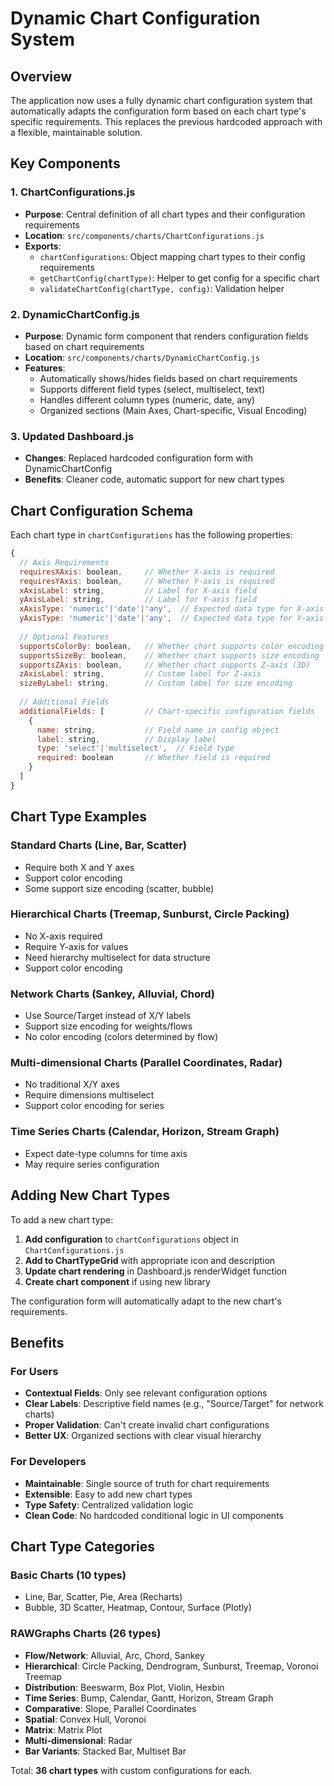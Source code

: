 # Dynamic Chart Configuration System

## Overview

The application now uses a fully dynamic chart configuration system that automatically adapts the configuration form based on each chart type's specific requirements. This replaces the previous hardcoded approach with a flexible, maintainable solution.

## Key Components

### 1. ChartConfigurations.js
- **Purpose**: Central definition of all chart types and their configuration requirements
- **Location**: `src/components/charts/ChartConfigurations.js`
- **Exports**:
  - `chartConfigurations`: Object mapping chart types to their config requirements
  - `getChartConfig(chartType)`: Helper to get config for a specific chart
  - `validateChartConfig(chartType, config)`: Validation helper

### 2. DynamicChartConfig.js
- **Purpose**: Dynamic form component that renders configuration fields based on chart requirements
- **Location**: `src/components/charts/DynamicChartConfig.js`
- **Features**:
  - Automatically shows/hides fields based on chart requirements
  - Supports different field types (select, multiselect, text)
  - Handles different column types (numeric, date, any)
  - Organized sections (Main Axes, Chart-specific, Visual Encoding)

### 3. Updated Dashboard.js
- **Changes**: Replaced hardcoded configuration form with DynamicChartConfig
- **Benefits**: Cleaner code, automatic support for new chart types

## Chart Configuration Schema

Each chart type in `chartConfigurations` has the following properties:

```javascript
{
  // Axis Requirements
  requiresXAxis: boolean,     // Whether X-axis is required
  requiresYAxis: boolean,     // Whether Y-axis is required
  xAxisLabel: string,         // Label for X-axis field
  yAxisLabel: string,         // Label for Y-axis field
  xAxisType: 'numeric'|'date'|'any',  // Expected data type for X-axis
  yAxisType: 'numeric'|'date'|'any',  // Expected data type for Y-axis
  
  // Optional Features
  supportsColorBy: boolean,   // Whether chart supports color encoding
  supportsSizeBy: boolean,    // Whether chart supports size encoding
  supportsZAxis: boolean,     // Whether chart supports Z-axis (3D)
  zAxisLabel: string,         // Custom label for Z-axis
  sizeByLabel: string,        // Custom label for size encoding
  
  // Additional Fields
  additionalFields: [         // Chart-specific configuration fields
    {
      name: string,           // Field name in config object
      label: string,          // Display label
      type: 'select'|'multiselect',  // Field type
      required: boolean       // Whether field is required
    }
  ]
}
```

## Chart Type Examples

### Standard Charts (Line, Bar, Scatter)
- Require both X and Y axes
- Support color encoding
- Some support size encoding (scatter, bubble)

### Hierarchical Charts (Treemap, Sunburst, Circle Packing)
- No X-axis required
- Require Y-axis for values
- Need hierarchy multiselect for data structure
- Support color encoding

### Network Charts (Sankey, Alluvial, Chord)
- Use Source/Target instead of X/Y labels
- Support size encoding for weights/flows
- No color encoding (colors determined by flow)

### Multi-dimensional Charts (Parallel Coordinates, Radar)
- No traditional X/Y axes
- Require dimensions multiselect
- Support color encoding for series

### Time Series Charts (Calendar, Horizon, Stream Graph)
- Expect date-type columns for time axis
- May require series configuration

## Adding New Chart Types

To add a new chart type:

1. **Add configuration** to `chartConfigurations` object in `ChartConfigurations.js`
2. **Add to ChartTypeGrid** with appropriate icon and description
3. **Update chart rendering** in Dashboard.js renderWidget function
4. **Create chart component** if using new library

The configuration form will automatically adapt to the new chart's requirements.

## Benefits

### For Users
- **Contextual Fields**: Only see relevant configuration options
- **Clear Labels**: Descriptive field names (e.g., "Source/Target" for network charts)
- **Proper Validation**: Can't create invalid chart configurations
- **Better UX**: Organized sections with clear visual hierarchy

### For Developers
- **Maintainable**: Single source of truth for chart requirements
- **Extensible**: Easy to add new chart types
- **Type Safety**: Centralized validation logic
- **Clean Code**: No hardcoded conditional logic in UI components

## Chart Type Categories

### Basic Charts (10 types)
- Line, Bar, Scatter, Pie, Area (Recharts)
- Bubble, 3D Scatter, Heatmap, Contour, Surface (Plotly)

### RAWGraphs Charts (26 types)
- **Flow/Network**: Alluvial, Arc, Chord, Sankey
- **Hierarchical**: Circle Packing, Dendrogram, Sunburst, Treemap, Voronoi Treemap
- **Distribution**: Beeswarm, Box Plot, Violin, Hexbin
- **Time Series**: Bump, Calendar, Gantt, Horizon, Stream Graph
- **Comparative**: Slope, Parallel Coordinates
- **Spatial**: Convex Hull, Voronoi
- **Matrix**: Matrix Plot
- **Multi-dimensional**: Radar
- **Bar Variants**: Stacked Bar, Multiset Bar

Total: **36 chart types** with custom configurations for each.